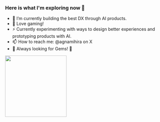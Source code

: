 ### Here is what I'm exploring now 👋


- 🔭 I’m currently building the best DX through AI products.
- 🌱 Love gaming!
- ⚡ Currently experimenting with ways to design better experiences and prototyping products with AI.
- 📫 How to reach me: @agnamihira on X
- 💎 Always looking for Gems! 💎

<p><img align="left" src="https://user-images.githubusercontent.com/11306075/185730258-66ba7ce4-d786-4561-af87-60f5ea48b2ba.gif" width= "200" height="200" /></p>

